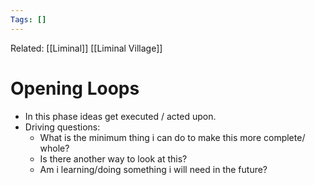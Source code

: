 ```yaml
---
Tags: []
---
```

Related: [[Liminal]] [[Liminal Village]]
# Opening Loops
- In this phase ideas get executed / acted upon. 
- Driving questions: 
    - What is the minimum thing i can do to make this more complete/ whole?
    - Is there another way to look at this?
    - Am i learning/doing something i will need in the future?
